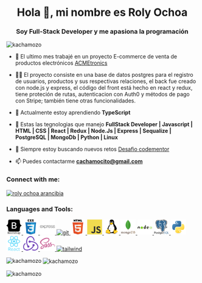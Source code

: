 <h1 align="center">Hola 👋, mi nombre es Roly Ochoa</h1>
<h3 align="center">Soy Full-Stack Developer y me apasiona la programación</h3>

<p align="left"> <img src="https://komarev.com/ghpvc/?username=kachamozo&label=Profile%20views&color=0e75b6&style=flat" alt="kachamozo" /> </p>

- 🔭 El ultimo mes trabajé en un proyecto E-commerce de venta de productos electrónicos [ACMEtronics](https://github.com/kachamozo/ACMEtronics-front)
- 👨‍💻 El proyecto consiste en una base de datos postgres para el registro de usuarios, productos y sus respectivas relaciones, el back fue creado con node.js y express, el código del front está hecho en react y redux, tiene proteción de rutas, autenticacion con Auth0 y métodos de pago con Stripe; también tiene otras funcionalidades.

- 🌱 Actualmente estoy aprendiendo **TypeScript**

- 👯 Estas las tegnologias que manejo **FullStack Developer | Javascript | HTML | CSS | React | Redux | Node.Js | Express | Sequalize | PostgreSQL | MongoDb | Python | Linux**

- 🤝 Siempre estoy buscando nuevos retos [Desafio codementor](https://acmetronics.netlify.app/)

- 📫 Puedes contactarme **cachamocito@gmail.com**

<h3 align="left">Connect with me:</h3>
<p align="left">
<a href="https://linkedin.com/in/roly ochoa arancibia" target="blank"><img align="center" src="https://raw.githubusercontent.com/rahuldkjain/github-profile-readme-generator/master/src/images/icons/Social/linked-in-alt.svg" alt="roly ochoa arancibia" height="30" width="40" /></a>
</p>

<h3 align="left">Languages and Tools:</h3>
<p align="left"> <a href="https://getbootstrap.com" target="_blank" rel="noreferrer"> <img src="https://raw.githubusercontent.com/devicons/devicon/master/icons/bootstrap/bootstrap-plain-wordmark.svg" alt="bootstrap" width="40" height="40"/> </a> <a href="https://www.w3schools.com/css/" target="_blank" rel="noreferrer"> <img src="https://raw.githubusercontent.com/devicons/devicon/master/icons/css3/css3-original-wordmark.svg" alt="css3" width="40" height="40"/> </a> <a href="https://expressjs.com" target="_blank" rel="noreferrer"> <img src="https://raw.githubusercontent.com/devicons/devicon/master/icons/express/express-original-wordmark.svg" alt="express" width="40" height="40"/> </a> <a href="https://git-scm.com/" target="_blank" rel="noreferrer"> <img src="https://www.vectorlogo.zone/logos/git-scm/git-scm-icon.svg" alt="git" width="40" height="40"/> </a> <a href="https://www.w3.org/html/" target="_blank" rel="noreferrer"> <img src="https://raw.githubusercontent.com/devicons/devicon/master/icons/html5/html5-original-wordmark.svg" alt="html5" width="40" height="40"/> </a> <a href="https://developer.mozilla.org/en-US/docs/Web/JavaScript" target="_blank" rel="noreferrer"> <img src="https://raw.githubusercontent.com/devicons/devicon/master/icons/javascript/javascript-original.svg" alt="javascript" width="40" height="40"/> </a> <a href="https://www.linux.org/" target="_blank" rel="noreferrer"> <img src="https://raw.githubusercontent.com/devicons/devicon/master/icons/linux/linux-original.svg" alt="linux" width="40" height="40"/> </a> <a href="https://www.mongodb.com/" target="_blank" rel="noreferrer"> <img src="https://raw.githubusercontent.com/devicons/devicon/master/icons/mongodb/mongodb-original-wordmark.svg" alt="mongodb" width="40" height="40"/> </a> <a href="https://nodejs.org" target="_blank" rel="noreferrer"> <img src="https://raw.githubusercontent.com/devicons/devicon/master/icons/nodejs/nodejs-original-wordmark.svg" alt="nodejs" width="40" height="40"/> </a> <a href="https://www.postgresql.org" target="_blank" rel="noreferrer"> <img src="https://raw.githubusercontent.com/devicons/devicon/master/icons/postgresql/postgresql-original-wordmark.svg" alt="postgresql" width="40" height="40"/> </a> <a href="https://www.python.org" target="_blank" rel="noreferrer"> <img src="https://raw.githubusercontent.com/devicons/devicon/master/icons/python/python-original.svg" alt="python" width="40" height="40"/> </a> <a href="https://reactjs.org/" target="_blank" rel="noreferrer"> <img src="https://raw.githubusercontent.com/devicons/devicon/master/icons/react/react-original-wordmark.svg" alt="react" width="40" height="40"/> </a> <a href="https://redux.js.org" target="_blank" rel="noreferrer"> <img src="https://raw.githubusercontent.com/devicons/devicon/master/icons/redux/redux-original.svg" alt="redux" width="40" height="40"/> </a> <a href="https://sass-lang.com" target="_blank" rel="noreferrer"> <img src="https://raw.githubusercontent.com/devicons/devicon/master/icons/sass/sass-original.svg" alt="sass" width="40" height="40"/> </a> <a href="https://tailwindcss.com/" target="_blank" rel="noreferrer"> <img src="https://www.vectorlogo.zone/logos/tailwindcss/tailwindcss-icon.svg" alt="tailwind" width="40" height="40"/> </a> </p>

<p><img align="left" src="https://github-readme-stats.vercel.app/api/top-langs?username=kachamozo&show_icons=true&locale=en&layout=compact" alt="kachamozo" /></p>

<p>&nbsp;<img align="center" src="https://github-readme-stats.vercel.app/api?username=kachamozo&show_icons=true&locale=en" alt="kachamozo" /></p>

<p><img align="center" src="https://github-readme-streak-stats.herokuapp.com/?user=kachamozo&" alt="kachamozo" /></p>

